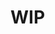 # WIP
<!-- # Nuxt module `@tresjs/nuxt`

![TresJS Nuxt Module](/nuxt-stones.png)

<a href="https://www.npmjs.com/package/@tresjs/nuxt"><img src="https://img.shields.io/npm/v/@tresjs/nuxt/latest?color=%2382DBCA" alt="npm package"></a>

¡Aquí está el módulo oficial de Nuxt para TresJS! 🎉.

El repositorio está [aquí](https://github.com/Tresjs/nuxt)

## Instalación

::: code-group

```bash [pnpm]
pnpm add three @tresjs/nuxt 
```

```bash [npm]
npm install three @tresjs/nuxt 
```

```bash [yarn]
yarn add three @tresjs/nuxt 
```

:::

## Características

- 🤓 Importación automática de componentes y composables del [ecosistema de TresJS](https://github.com/orgs/Tresjs/repositories)
- `TresCanvas` esta disponible solo en el cliente, no es necesario agregar `.client` al nombre del componente o `<ClientOnly />`
- Configura automáticamente el compilador de Vue para admitir componentes de TresJS, consulta [por qué](/guide/troubleshooting.html#failed-resolve-component-trescomponent-%F0%9F%A4%94)?
- Toda la magia de DX que viene con Nuxt ✨

## Uso

Agrega `@tresjs/nuxt` a la sección `modules` de `nuxt.config.ts`

```js
export default defineNuxtConfig({
  modules: ['@tresjs/nuxt'],
})
```

¡Eso es todo! Ahora puedes usar `@tresjs/nuxt` en tu aplicación Nuxt ✨

Si deseas utilizar cualquier paquete del ecosistema de TresJS, puedes instalar los paquetes que desees utilizar y serán importados automáticamente por el módulo 🧙🏼‍♂️.

| Package                     | Version                                                                                            |
| --------------------------- | :------------------------------------------------------------------------------------------------- |
| [Cientos](https://github.com/Tresjs/cientos) | ![cientos version](https://img.shields.io/npm/v/@tresjs/cientos/latest.svg?label=%20&color=%23f19b00) |
| [Post-processing](https://github.com/Tresjs/post-processing) | ![post-processing version](https://img.shields.io/npm/v/@tresjs/post-processing/latest.svg?label=%20&color=ff69b4) |

```bash
# Usando pnpm
pnpm add @tresjs/cientos @tresjs/post-processing
``` -->